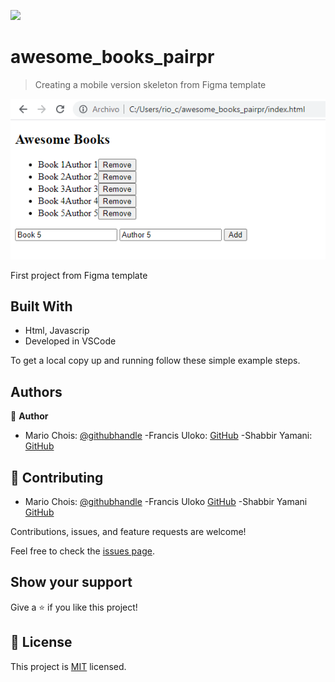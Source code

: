 
![](https://img.shields.io/badge/Microverse-blueviolet)

# awesome_books_pairpr

> Creating a mobile version skeleton from Figma template

![screenshot](./Assets/Images/Screenshots/preview1.png)

First project from Figma template


## Built With

- Html, Javascrip
- Developed in VSCode


To get a local copy up and running follow these simple example steps.


## Authors

👤 **Author**

- Mario Chois: [@githubhandle](https://github.com/hunter4466)
-Francis Uloko: [GitHub](https://github.com/francisuloko)
-Shabbir Yamani: [GitHub](https://github.com/smy5152)


## 🤝 Contributing


- Mario Chois: [@githubhandle](https://github.com/hunter4466)
-Francis Uloko [GitHub](https://github.com/francisuloko)
-Shabbir Yamani [GitHub](https://github.com/smy5152)


Contributions, issues, and feature requests are welcome!

Feel free to check the [issues page](../../issues/).

## Show your support

Give a ⭐️ if you like this project!

## 📝 License

This project is [MIT](./MIT.md) licensed.